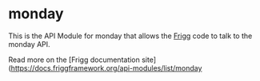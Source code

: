 # monday

This is the API Module for monday that allows the [Frigg](https://friggframework.org) code to talk to the monday API.

Read more on the [Frigg documentation site](https://docs.friggframework.org/api-modules/list/monday